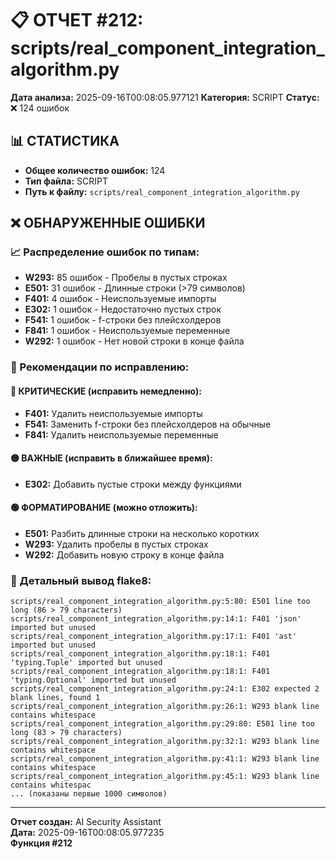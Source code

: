 # 📋 ОТЧЕТ #212: scripts/real_component_integration_algorithm.py

**Дата анализа:** 2025-09-16T00:08:05.977121
**Категория:** SCRIPT
**Статус:** ❌ 124 ошибок

## 📊 СТАТИСТИКА

- **Общее количество ошибок:** 124
- **Тип файла:** SCRIPT
- **Путь к файлу:** `scripts/real_component_integration_algorithm.py`

## ❌ ОБНАРУЖЕННЫЕ ОШИБКИ

### 📈 Распределение ошибок по типам:

- **W293:** 85 ошибок - Пробелы в пустых строках
- **E501:** 31 ошибок - Длинные строки (>79 символов)
- **F401:** 4 ошибок - Неиспользуемые импорты
- **E302:** 1 ошибок - Недостаточно пустых строк
- **F541:** 1 ошибок - f-строки без плейсхолдеров
- **F841:** 1 ошибок - Неиспользуемые переменные
- **W292:** 1 ошибок - Нет новой строки в конце файла

### 🎯 Рекомендации по исправлению:

#### 🔴 КРИТИЧЕСКИЕ (исправить немедленно):
- **F401:** Удалить неиспользуемые импорты
- **F541:** Заменить f-строки без плейсхолдеров на обычные
- **F841:** Удалить неиспользуемые переменные

#### 🟡 ВАЖНЫЕ (исправить в ближайшее время):
- **E302:** Добавить пустые строки между функциями

#### 🟢 ФОРМАТИРОВАНИЕ (можно отложить):
- **E501:** Разбить длинные строки на несколько коротких
- **W293:** Удалить пробелы в пустых строках
- **W292:** Добавить новую строку в конце файла

### 📝 Детальный вывод flake8:

```
scripts/real_component_integration_algorithm.py:5:80: E501 line too long (86 > 79 characters)
scripts/real_component_integration_algorithm.py:14:1: F401 'json' imported but unused
scripts/real_component_integration_algorithm.py:17:1: F401 'ast' imported but unused
scripts/real_component_integration_algorithm.py:18:1: F401 'typing.Tuple' imported but unused
scripts/real_component_integration_algorithm.py:18:1: F401 'typing.Optional' imported but unused
scripts/real_component_integration_algorithm.py:24:1: E302 expected 2 blank lines, found 1
scripts/real_component_integration_algorithm.py:26:1: W293 blank line contains whitespace
scripts/real_component_integration_algorithm.py:29:80: E501 line too long (83 > 79 characters)
scripts/real_component_integration_algorithm.py:32:1: W293 blank line contains whitespace
scripts/real_component_integration_algorithm.py:41:1: W293 blank line contains whitespace
scripts/real_component_integration_algorithm.py:45:1: W293 blank line contains whitespac
... (показаны первые 1000 символов)
```

---
**Отчет создан:** AI Security Assistant  
**Дата:** 2025-09-16T00:08:05.977235  
**Функция #212**
